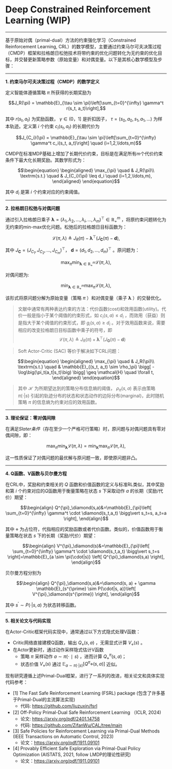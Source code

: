 # Deep Constrained Reinforcement Learning (WIP)

---

基于原始对偶（primal-dual）方法的约束强化学习（Constrained Reinforcement Learning, CRL）的数学模型，主要通过约束马尔可夫决策过程（CMDP）​框架和拉格朗日松弛技术将带约束的优化问题转化为无约束的优化目标，并交替更新策略参数（原始变量）和对偶变量。以下是其核心数学模型及步骤：

---

**1. 约束马尔可夫决策过程（CMDP）的数学定义**

定义智能体遵循策略 $\pi$ 所获得的长期奖励为
```math
J_R(\pi) = \mathbb{E}_{\tau \sim \pi}\left[\sum_{t=0}^{\infty} \gamma^t r(s_t, a_t)\right],
```
其中 $r(s_t,a_t)$ 为奖励函数， $\gamma \in(0，1]$ 是折扣因子， $\tau=(s_0,a_0,s_1,a_1,\ldots)$ 为样本轨迹。定义第 $i$ 个约束 $c_i(s_t, a_t)$ 的长期代价为
```math
J_{C_i}(\pi) = \mathbb{E}_{\tau \sim \pi}\left[\sum_{t=0}^{\infty} \gamma^t c_i(s_t, a_t)\right]  \quad (i=1,2,\ldots,m)
```
CMDP在标准MDP基础上增加了长期代价约束，目标是在满足所有$m$个代价约束条件下最大化长期奖励。其数学形式为：
```math
\begin{equation}
\begin{aligned}
\max_{\pi} \quad & J_R(\pi)\\
\textrm{s.t.} \quad & J_{C_i}(\pi) \leq d_i \quad (i=1,2,\ldots,m),
\end{aligned}
\end{equation}
```
其中 $d_i$ 是第 $i$ 个约束对应的约束阈值。

---

**2. 拉格朗日松弛与对偶问题**

通过引入拉格朗日乘子 $\pmb{\lambda} =(λ_1, \lambda_2,\ldots,\lambda_i,\ldots,\lambda_m)^\top \in \mathbb{R}^m_{+}$ ，将原约束问题转化为无约束的min-max优化问题。松弛后的拉格朗日目标函数为：
```math
\mathcal{L}(\pi,\lambda) \triangleq J_R(\pi) - \pmb{\lambda}^\top (J_{\pmb{C}}(\pi)-\pmb{d}),
```
其中 $J_{\pmb{C}}=(J_{C_1},J_{C_2},\ldots,J_{C_m})^{\top}$， $\pmb{d}=(d_1,d_2,\ldots,d_m)^{\top}$  。原问题为：
```math
\max_{\pi}\min_{\pmb{\lambda}\in \mathbb{R}^m_{+}} \mathcal{L}(\pi,\lambda),
```
对偶问题为:
```math
\min_{\pmb{\lambda}\in \mathbb{R}^m_{+}} \max_{\pi} \mathcal{L}(\pi,\lambda),
```
该形式将原问题分解为原始变量（策略 $\pi$ ）和对偶变量（乘子 $\pmb{\lambda}$ ）的交替优化。

> 文献中通常有两种表达约束的方法：代价函数(cost)和效用函数(utility)。代价一般是指小于某个阈值的约束形式，如 $c_i(s, a) \leq d_i$ ，而效用（获益）则是指大于某个阈值的约束形式，即 $g_i(s, a) \geq d_i$ 。对于效用函数来说，需要相应的改变拉格朗日目标函数中乘子的符号，即 $$\mathcal{L}(\pi,\lambda) \triangleq J_R(\pi) + \pmb{\lambda}^\top (J_{\pmb{G}}(\pi)-\pmb{d})$$

> Soft Actor-Critic (SAC) 等价于解决如下CRL问题：
```math
\begin{equation}
\begin{aligned}
\max_{\pi} \quad & J_R(\pi)\\
\textrm{s.t.} \quad & \mathbb{E}_{(s_t, a_t) \sim \rho_\pi} \bigg[ -\log\big(\pi_t(a_t|s_t)\big) \bigg] \geq \mathcal{H} \quad \forall t,
\end{aligned}
\end{equation}
```
> 其中 $\mathcal{H}$ 为所期望达到的策略分布信息熵的阈值， $\rho_\pi(s, a)$  表示由策略 $\pi(\cdot|s)$ 引起的轨迹分布的状态和状态动作的边际分布(marginal)，此时随机策略 $\pi$ 的信息熵为约束对应的效用函数。

---

**3. 理论保证：零对偶间隙**

在满足*Slater条件*（存在至少一个严格可行策略）时，原问题与对偶问题具有零对偶间隙，即：

```math
\max_{\pi}\min_{\pmb{\lambda}} \mathcal{L}(\pi,\lambda) = \min_{\pmb{\lambda}} \max_{\pi} \mathcal{L}(\pi,\lambda),
```
这一性质保证了对偶问题的最优解与原问题一致，即使原问题非凸。

---

**4. Q函数、V函数与贝尔曼方程**

在CRL中，奖励和约束相关的 $Q$ 函数和价值函数的定义与标准RL类似，其中奖励和第 $i$ 个约束对应的$Q$函数用于衡量策略在状态 $s$ 下采取动作 $a$ 的长期（奖励/代价）期望：
```math
\begin{align}
Q^{\pi}_\diamond(s,a)&=\mathbb{E}_{\pi}\left[ \sum_{t=0}^{\infty} \gamma^t \cdot \diamond(s_t,a_t) \bigg\vert s_t=s, a_t=a \right],
\end{align}
```
其中 $\diamond$ 为占位符，代指相应的奖励函数或者代价函数。类似的，价值函数用于衡量策略在状态 $s$ 下的长期（奖励/代价）期望：
```math
\begin{align}
V^{\pi}_\diamond(s)&=\mathbb{E}_{\pi}\left[ \sum_{t=0}^{\infty} \gamma^t \cdot \diamond(s_t,a_t) \bigg\vert s_t=s \right]=\mathbb{E}_{a \sim \pi(\cdot|s)} \left[ Q^{\pi}_\diamond(s,a) \right],
\end{align}
```
贝尔曼方程分别为
```math
\begin{align}
Q^{\pi}_\diamond(s,a)&=\diamond(s, a) + \gamma \mathbb{E}_{s^{\prime} \sim P(\cdot|s, a)}\left[ V^{\pi}_\diamond(s^{\prime}) \right],
\end{align}
```
其中 $s^{\prime} \sim P(\cdot|s, a)$ 为状态转移函数。

---

**5. 相关论文与代码实现**

在Actor-Critic框架代码实现中，通常通过以下方式隐式处理V函数：

- Critic网络直接建模Q函数，输出 $Q_{\diamond}(s,a)$ ，无需显式计算 $V_{\diamond}(s)$ 。
- 在Actor更新时，通过动作采样隐式估计V函数
  - 策略 $\pi$ 采样动作 $a \sim \pi(\cdot∣s)$ ，进而计算 $Q^{\pi}_\diamond(s,a)$；
  - 状态价值 $V_\diamond(s)$ 通过  $\mathbb{E}_{a \sim \pi(\cdot|s)} \left[Q^{\pi}\diamond(s,a)\right]$ 近似。

现有研究遵循上述Primal-Dual框架，进行了一系列的改进，相关论文和具体实现代码参考：

- [1] The Fast Safe Reinforcement Learning (FSRL) package (包含了许多基于Primal-Dual的主流算法实现)
  - 代码: https://github.com/liuzuxin/fsrl
- [2] Off-Policy Primal-Dual Safe Reinforcement Learning （ICLR, 2024)
  - 论文: https://arxiv.org/pdf/2401.14758
  - 代码: https://github.com/ZifanWu/CAL/tree/main 
- [3] Safe Policies for Reinforcement Learning via Primal-Dual Methods (IEEE Transactions on Automatic Control, 2023)
  - 论文：https://arxiv.org/pdf/1911.09101
- [4] Provably Efficient Safe Exploration via Primal-Dual Policy Optimization (AISTATS, 2021, follow LMDP的理论性研究)
  - 论文：https://arxiv.org/pdf/1911.09101
